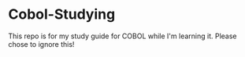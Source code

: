 # Cobol-Studying

This repo is for my study guide for COBOL while
I'm learning it. Please chose to ignore this!
